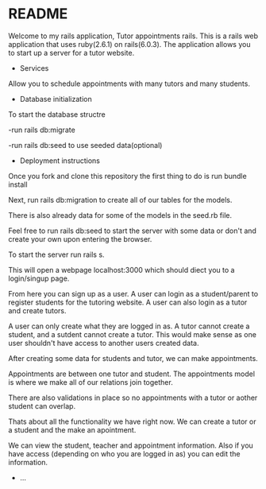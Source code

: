 # README

Welcome to my rails application, Tutor appointments rails.
This is a rails web application that uses ruby(2.6.1) on rails(6.0.3).
The application allows you to start up a server for a tutor website.

* Services 

Allow you to schedule appointments with many tutors and many students.

* Database initialization

To start the database structre

-run rails db:migrate

-run rails db:seed to use seeded data(optional)

* Deployment instructions

Once you fork and clone this repository the first thing to do is run bundle install

Next, run rails db:migration to create all of our tables for the models.

There is also already data for some of the models in the seed.rb file. 

Feel free to run rails db:seed to start the server with some data or don't and create
your own upon entering the browser.

To start the server run rails s.

This will open a webpage localhost:3000 which should diect you to a login/singup page.

From here you can sign up as a user. A user can login as a student/parent to register
students for the tutoring website. A user can also login as a tutor and create tutors.

A user can only create what they are logged in as. A tutor cannot create a student, 
and a sutdent cannot create a tutor. This would make sense as one user shouldn't have 
access to another users created data. 

After creating some data for students and tutor, we can make appointments.

Appointments are between one tutor and student. The appointments model is where we make
all of our relations join together. 

There are also validations in place so no appointments 
with a tutor or aother student can overlap. 

Thats about all the functionality we have right now. We can create a tutor or a student 
and the make an apointment.

We can view the student, teacher and appointment information. Also if you have access 
(depending on who you are logged in as) you can edit the information.
* ...
